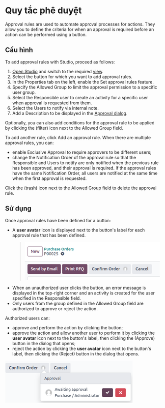 # Quy tắc phê duyệt

Approval rules are used to automate approval processes for actions. They allow you to define
the criteria for when an approval is required before an action can be performed using a button.

## Cấu hình

To add approval rules with Studio, proceed as follows:

1. [Open Studio](../studio.md#studio-access) and switch to the required [view](views.md).
2. Select the button for which you want to add approval rules.
3. In the Properties tab on the left, enable the Set approval rules
   feature.
4. Specify the Allowed Group to limit the approval permission to a specific user
   group.
5. Select the Responsible user to create an activity for a specific user when approval
   is requested from them.
6. Select the Users to notify via internal note.
7. Add a Description to be displayed in the [Approval dialog](#approval-rules-use).

Optionally, you can also add conditions for the approval rule to be applied by clicking the
<i class="fa fa-filter"></i> (filter) icon next to the Allowed Group field.

To add another rule, click Add an approval rule. When there are multiple approval rules,
you can:

- enable Exclusive Approval to require approvers to be different users;
- change the Notification Order of the approval rule so that the Responsible
  and Users to notify are only notified when the previous rule has been approved, and
  their approval is required. If the approval rules have the same Notification Order,
  all users are notified at the same time when the first approval is requested.

Click the <i class="fa fa-trash"></i> (trash) icon next to the Allowed Group field to
delete the approval rule.

<a id="approval-rules-use"></a>

## Sử dụng

Once approval rules have been defined for a button:

- A **user avatar** icon is displayed next to the button's label for each approval rule that has
  been defined.
  > ![Confirm button with approval for purchase orders](../../_images/approvals-button.png)
- When an unauthorized user clicks the button, an error message is displayed in the top-right corner
  and an activity is created for the user specified in the Responsible field.
- Only users from the group defined in the Allowed Group field are authorized to approve
  or reject the action.

Authorized users can:

- approve and perform the action by clicking the button;
- approve the action and allow another user to perform it by clicking the **user avatar** icon next
  to the button's label, then clicking the <i class="fa fa-check"></i> (Approve) button in the
  dialog that opens;
- reject the action by clicking the **user avatar** icon next to the button's label, then clicking
  the <i class="fa fa-times"></i> (Reject) button in the dialog that opens.

![Approval dialog](../../_images/approvals-awaiting.png)
